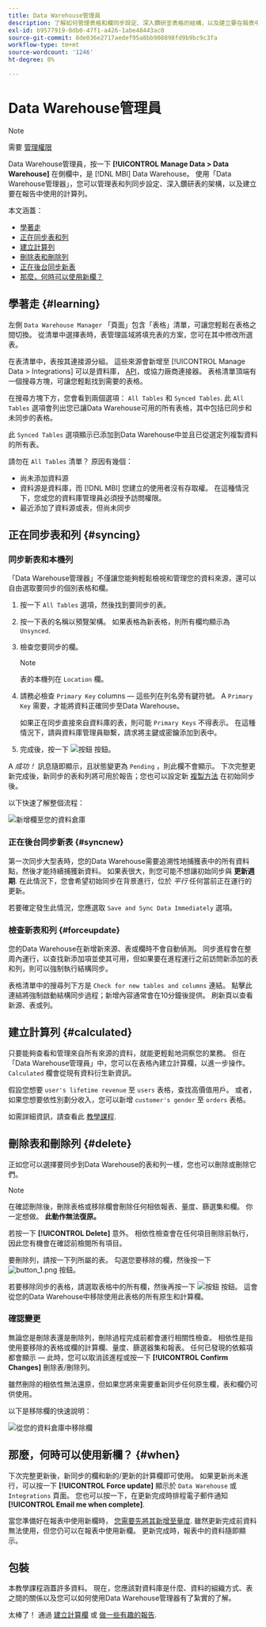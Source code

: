 ```yaml
---
title: Data Warehouse管理員
description: 了解如何管理表格和欄同步設定、深入鑽研至表格的結構，以及建立要在報表中使用的計算欄。
exl-id: b9577919-0db0-47f1-a426-1abe48443ac0
source-git-commit: 8de036e2717aedef95a8bb908898fd9b9bc9c3fa
workflow-type: tm+mt
source-wordcount: '1246'
ht-degree: 0%

---
```


# Data Warehouse管理員

>[!NOTE]
>
>需要 [管理權限](../../administrator/user-management/user-management.md)

Data Warehouse管理員，按一下 **[!UICONTROL Manage Data > Data Warehouse]** 在側欄中，是 [!DNL MBI] Data Warehouse。 使用「Data Warehouse管理器」，您可以管理表和列同步設定、深入鑽研表的架構，以及建立要在報告中使用的計算列。

本文涵蓋：

* [學著走](#learning)
* [正在同步表和列](#syncing)
* [建立計算列](#calculated)
* [刪除表和刪除列](#delete)
* [正在後台同步新表](#syncnew)
* [那麼，何時可以使用新欄？](#when)

## 學著走 {#learning}

左側 `Data Warehouse Manager` 「頁面」包含「表格」清單，可讓您輕鬆在表格之間切換。 從清單中選擇表時，表管理區域將填充表的方案，您可在其中修改所選表。

在表清單中，表按其連接源分組。 這些來源會新增至 [!UICONTROL Manage Data > Integrations] 可以是資料庫， [API](https://developer.adobe.com/commerce/services/reporting/)，或協力廠商連接器。 表格清單頂端有一個搜尋方塊，可讓您輕鬆找到需要的表格。

在搜尋方塊下方，您會看到兩個選項： `All Tables` 和 `Synced Tables`. 此 `All Tables` 選項會列出您已讓Data Warehouse可用的所有表格，其中包括已同步和未同步的表格。

此 `Synced Tables` 選項顯示已添加到Data Warehouse中並且已從選定列複製資料的所有表。

請勿在 `All Tables` 清單？ 原因有幾個：

* 尚未添加資料源
* 資料源是資料庫，而 [!DNL MBI] 您建立的使用者沒有存取權。 在這種情況下，您或您的資料庫管理員必須授予訪問權限。
* 最近添加了資料源或表，但尚未同步

## 正在同步表和列 {#syncing}

### 同步新表和本機列

「Data Warehouse管理器」不僅讓您能夠輕鬆檢視和管理您的資料來源，還可以自由選取要同步的個別表格和欄。

1. 按一下 `All Tables` 選項，然後找到要同步的表。
1. 按一下表的名稱以預覽架構。 如果表格為新表格，則所有欄均顯示為 `Unsynced`.
1. 檢查您要同步的欄。

   >[!NOTE]
   >
   >表的本機列在 `Location` 欄。

1. 請務必檢查 `Primary Key` columns — 這些列在列名旁有鍵符號。 A `Primary Key` 需要，才能將資料正確同步至Data Warehouse。

   如果正在同步直接來自資料庫的表，則可能 `Primary Keys` 不得表示。 在這種情況下，請與資料庫管理員聯繫，請求將主鍵或密鑰添加到表中。
1. 完成後，按一下 ![按鈕](../../assets/button.png) 按鈕。

A *成功！* 訊息隨即顯示，且狀態變更為 `Pending` ，則此欄不會顯示。 下次完整更新完成後，新同步的表和列將可用於報告；您也可以設定新 [複製方法](./cfg-replication-methods.md) 在初始同步後。

以下快速了解整個流程：

![新增欄至您的資料倉庫](../../assets/DW_sync.gif)

### 正在後台同步新表 {#syncnew}

第一次同步大型表時，您的Data Warehouse需要追溯性地捕獲表中的所有資料點，然後才能持續捕獲新資料。 如果表很大，則您可能不想讓初始同步與 **更新週期**. 在此情況下，您會希望初始同步在背景進行，位於 *平行* 任何當前正在運行的更新。

若要確定發生此情況，您應選取 `Save and Sync Data Immediately` 選項。

### 檢查新表和列 {#forceupdate}

您的Data Warehouse在新增新來源、表或欄時不會自動偵測。 同步進程會在整周內運行，以查找新添加項並使其可用，但如果要在進程運行之前訪問新添加的表和列，則可以強制執行結構同步。

表格清單中的搜尋列下方是 `Check for new tables and columns` 連結。 點擊此連結將強制啟動結構同步過程；新增內容通常會在10分鐘後提供。 刷新頁以查看新源、表或列。

## 建立計算列 {#calculated}

只要能夠查看和管理來自所有來源的資料，就能更輕鬆地洞察您的業務。 但在「Data Warehouse管理員」中，您可以在表格內建立計算欄，以進一步操作。 `Calculated` 欄會從現有資料衍生新資訊。

假設您想要 `user's lifetime revenue` 至 `users` 表格，查找高價值用戶。 或者，如果您想要依性別劃分收入，您可以新增 `customer's gender` 至 `orders` 表格。

如需詳細資訊，請查看此 [教學課程](../../data-analyst/data-warehouse-mgr/creating-calculated-columns.md).

## 刪除表和刪除列 {#delete}

正如您可以選擇要同步到Data Warehouse的表和列一樣，您也可以刪除或刪除它們。

>[!NOTE]
>
>在確認刪除後，刪除表格或移除欄會刪除任何相依報表、量度、篩選集和欄。 你一定想做。 **此動作無法復原。**

若按一下 **[!UICONTROL Delete]** 意外。 相依性檢查會在任何項目刪除前執行，因此您有機會在確認前檢閱所有項目。

要刪除列，請按一下列所屬的表。 勾選您要移除的欄，然後按一下 ![button\_1.png](../../assets/button_1.png) 按鈕。

若要移除同步的表格，請選取表格中的所有欄，然後再按一下 ![按鈕](../../assets/button_1.png) 按鈕。 這會從您的Data Warehouse中移除使用此表格的所有原生和計算欄。

### 確認變更

無論您是刪除表還是刪除列，刪除過程完成前都會運行相關性檢查。 相依性是指使用要移除的表格或欄的計算欄、量度、篩選器集和報表。 任何已發現的依賴項都會顯示 — 此時，您可以取消該進程或按一下 **[!UICONTROL Confirm Changes]** 刪除表/刪除列。

雖然刪除的相依性無法還原，但如果您將來需要重新同步任何原生欄，表和欄仍可供使用。

以下是移除欄的快速說明：

![從您的資料倉庫中移除欄](../../assets/DW_delete.gif)

## 那麼，何時可以使用新欄？ {#when}

下次完整更新後，新同步的欄和新的/更新的計算欄即可使用。 如果更新尚未進行，可以按一下 **[!UICONTROL Force update]** 顯示於 `Data Warehouse` 或 `Integrations` 頁面。 您也可以按一下，在更新完成時排程電子郵件通知 **[!UICONTROL Email me when complete]**.

當您準備好在報表中使用新欄時， [您需要先將其新增至量度](../data-warehouse-mgr/manage-data-dimensions-metrics.md). 雖然更新完成前資料無法使用，但您仍可以在報表中使用新欄。 更新完成時，報表中的資料隨即顯示。

## 包裝

本教學課程涵蓋許多資料。 現在，您應該對資料庫是什麼、資料的組織方式、表之間的關係以及您可以如何使用Data Warehouse管理器有了紮實的了解。

太棒了！ 通過 [建立計算欄](../data-warehouse-mgr/creating-calculated-columns.md) 或 [做一些有趣的報告](../../tutorials/using-visual-report-builder.md).
